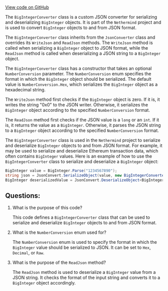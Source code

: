 [View code on GitHub](https://github.com/nethermindeth/nethermind/Nethermind.Serialization.Json/BigIntegerConverter.cs)

The `BigIntegerConverter` class is a custom JSON converter for serializing and deserializing `BigInteger` objects. It is part of the `Nethermind` project and is used to convert `BigInteger` objects to and from JSON format.

The `BigIntegerConverter` class inherits from the `JsonConverter` class and overrides its `WriteJson` and `ReadJson` methods. The `WriteJson` method is called when serializing a `BigInteger` object to JSON format, while the `ReadJson` method is called when deserializing a JSON string to a `BigInteger` object.

The `BigIntegerConverter` class has a constructor that takes an optional `NumberConversion` parameter. The `NumberConversion` enum specifies the format in which the `BigInteger` object should be serialized. The default value is `NumberConversion.Hex`, which serializes the `BigInteger` object as a hexadecimal string.

The `WriteJson` method first checks if the `BigInteger` object is zero. If it is, it writes the string "0x0" to the JSON writer. Otherwise, it serializes the `BigInteger` object according to the specified `NumberConversion` format.

The `ReadJson` method first checks if the JSON value is a `long` or an `int`. If it is, it returns the value as a `BigInteger`. Otherwise, it parses the JSON string to a `BigInteger` object according to the specified `NumberConversion` format.

The `BigIntegerConverter` class is used in the `Nethermind` project to serialize and deserialize `BigInteger` objects to and from JSON format. For example, it may be used to serialize and deserialize Ethereum transaction data, which often contains `BigInteger` values. Here is an example of how to use the `BigIntegerConverter` class to serialize and deserialize a `BigInteger` object:

```csharp
BigInteger value = BigInteger.Parse("1234567890");
string json = JsonConvert.SerializeObject(value, new BigIntegerConverter(NumberConversion.Hex));
BigInteger deserializedValue = JsonConvert.DeserializeObject<BigInteger>(json, new BigIntegerConverter(NumberConversion.Hex));
```
## Questions: 
 1. What is the purpose of this code?
    
    This code defines a `BigIntegerConverter` class that can be used to serialize and deserialize `BigInteger` objects to and from JSON format.

2. What is the `NumberConversion` enum used for?
    
    The `NumberConversion` enum is used to specify the format in which the `BigInteger` value should be serialized to JSON. It can be set to `Hex`, `Decimal`, or `Raw`.

3. What is the purpose of the `ReadJson` method?
    
    The `ReadJson` method is used to deserialize a `BigInteger` value from a JSON string. It checks the format of the input string and converts it to a `BigInteger` object accordingly.